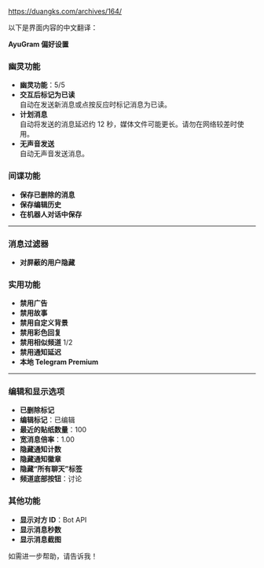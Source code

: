 https://duangks.com/archives/164/

以下是界面内容的中文翻译：

**AyuGram 偏好设置**

### **幽灵功能**
- **幽灵功能**：5/5  
- **交互后标记为已读**  
  自动在发送新消息或点按反应时标记消息为已读。  
- **计划消息**  
  自动将发送的消息延迟约 12 秒，媒体文件可能更长。请勿在网络较差时使用。  
- **无声音发送**  
  自动无声音发送消息。  

### **间谍功能**  
- **保存已删除的消息**  
- **保存编辑历史**  
- **在机器人对话中保存**  

---

### **消息过滤器**  
- **对屏蔽的用户隐藏**  

### **实用功能**  
- **禁用广告**  
- **禁用故事**  
- **禁用自定义背景**  
- **禁用彩色回复**  
- **禁用相似频道** 1/2  
- **禁用通知延迟**  
- **本地 Telegram Premium**  

---

### **编辑和显示选项**  
- **已删除标记**  
- **编辑标记**：已编辑  
- **最近的贴纸数量**：100  
- **宽消息倍率**：1.00  
- **隐藏通知计数**  
- **隐藏通知徽章**  
- **隐藏“所有聊天”标签**  
- **频道底部按钮**：讨论  

### **其他功能**  
- **显示对方 ID**：Bot API  
- **显示消息秒数**  
- **显示消息截图**  

如需进一步帮助，请告诉我！
